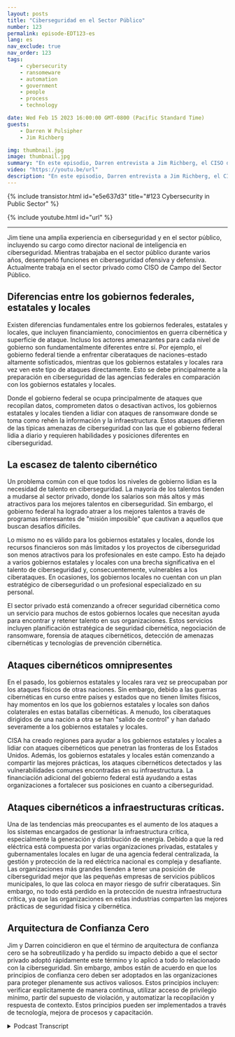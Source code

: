 ```yaml
---
layout: posts
title: "Ciberseguridad en el Sector Público"
number: 123
permalink: episode-EDT123-es
lang: es
nav_exclude: true
nav_order: 123
tags:
    - cybersecurity
    - ransomeware
    - automation
    - government
    - people
    - process
    - technology

date: Wed Feb 15 2023 16:00:00 GMT-0800 (Pacific Standard Time)
guests:
    - Darren W Pulsipher
    - Jim Richberg

img: thumbnail.jpg
image: thumbnail.jpg
summary: "En este episodio, Darren entrevista a Jim Richberg, el CISO de campo del sector público de Forinet, para discutir las diferencias en ciberseguridad en el sector público. El gobierno federal es muy diferente de los gobiernos estatales y locales en lo que respecta a ciberseguridad y sus enfoques."
video: "https://youtu.be/url"
description: "En este episodio, Darren entrevista a Jim Richberg, el CISO de campo del sector público de Forinet, para discutir las diferencias en ciberseguridad en el sector público. El gobierno federal es muy diferente de los gobiernos estatales y locales en lo que respecta a ciberseguridad y sus enfoques."
---
```


<div>
{% include transistor.html id="e5e637d3" title="#123 Cybersecurity in Public Sector" %}

{% include youtube.html id="url" %}
</div>

---

Jim tiene una amplia experiencia en ciberseguridad y en el sector público, incluyendo su cargo como director nacional de inteligencia en ciberseguridad. Mientras trabajaba en el sector público durante varios años, desempeñó funciones en ciberseguridad ofensiva y defensiva. Actualmente trabaja en el sector privado como CISO de Campo del Sector Público.

## Diferencias entre los gobiernos federales, estatales y locales

Existen diferencias fundamentales entre los gobiernos federales, estatales y locales, que incluyen financiamiento, conocimientos en guerra cibernética y superficie de ataque. Incluso los actores amenazantes para cada nivel de gobierno son fundamentalmente diferentes entre sí. Por ejemplo, el gobierno federal tiende a enfrentar ciberataques de naciones-estado altamente sofisticados, mientras que los gobiernos estatales y locales rara vez ven este tipo de ataques directamente. Esto se debe principalmente a la preparación en ciberseguridad de las agencias federales en comparación con los gobiernos estatales y locales.

Donde el gobierno federal se ocupa principalmente de ataques que recopilan datos, comprometen datos o desactivan activos, los gobiernos estatales y locales tienden a lidiar con ataques de ransomware donde se toma como rehén la información y la infraestructura. Estos ataques difieren de las típicas amenazas de ciberseguridad con las que el gobierno federal lidia a diario y requieren habilidades y posiciones diferentes en ciberseguridad.

## La escasez de talento cibernético

Un problema común con el que todos los niveles de gobierno lidian es la necesidad de talento en ciberseguridad. La mayoría de los talentos tienden a mudarse al sector privado, donde los salarios son más altos y más atractivos para los mejores talentos en ciberseguridad. Sin embargo, el gobierno federal ha logrado atraer a los mejores talentos a través de programas interesantes de "misión imposible" que cautivan a aquellos que buscan desafíos difíciles.

Lo mismo no es válido para los gobiernos estatales y locales, donde los recursos financieros son más limitados y los proyectos de ciberseguridad son menos atractivos para los profesionales en este campo. Esto ha dejado a varios gobiernos estatales y locales con una brecha significativa en el talento de ciberseguridad y, consecuentemente, vulnerables a los ciberataques. En ocasiones, los gobiernos locales no cuentan con un plan estratégico de ciberseguridad o un profesional especializado en su personal.

El sector privado está comenzando a ofrecer seguridad cibernética como un servicio para muchos de estos gobiernos locales que necesitan ayuda para encontrar y retener talento en sus organizaciones. Estos servicios incluyen planificación estratégica de seguridad cibernética, negociación de ransomware, forensia de ataques cibernéticos, detección de amenazas cibernéticas y tecnologías de prevención cibernética.

## Ataques cibernéticos omnipresentes

En el pasado, los gobiernos estatales y locales rara vez se preocupaban por los ataques físicos de otras naciones. Sin embargo, debido a las guerras cibernéticas en curso entre países y estados que no tienen límites físicos, hay momentos en los que los gobiernos estatales y locales son daños colaterales en estas batallas cibernéticas. A menudo, los ciberataques dirigidos de una nación a otra se han "salido de control" y han dañado severamente a los gobiernos estatales y locales.

CISA ha creado regiones para ayudar a los gobiernos estatales y locales a lidiar con ataques cibernéticos que penetran las fronteras de los Estados Unidos. Además, los gobiernos estatales y locales están comenzando a compartir las mejores prácticas, los ataques cibernéticos detectados y las vulnerabilidades comunes encontradas en su infraestructura. La financiación adicional del gobierno federal está ayudando a estas organizaciones a fortalecer sus posiciones en cuanto a ciberseguridad.

## Ataques cibernéticos a infraestructuras críticas.

Una de las tendencias más preocupantes es el aumento de los ataques a los sistemas encargados de gestionar la infraestructura crítica, especialmente la generación y distribución de energía. Debido a que la red eléctrica está compuesta por varias organizaciones privadas, estatales y gubernamentales locales en lugar de una agencia federal centralizada, la gestión y protección de la red eléctrica nacional es compleja y desafiante. Las organizaciones más grandes tienden a tener una posición de ciberseguridad mejor que las pequeñas empresas de servicios públicos municipales, lo que las coloca en mayor riesgo de sufrir ciberataques. Sin embargo, no todo está perdido en la protección de nuestra infraestructura crítica, ya que las organizaciones en estas industrias comparten las mejores prácticas de seguridad física y cibernética.

## Arquitectura de Confianza Cero

Jim y Darren coincidieron en que el término de arquitectura de confianza cero se ha sobreutilizado y ha perdido su impacto debido a que el sector privado adoptó rápidamente este término y lo aplicó a todo lo relacionado con la ciberseguridad. Sin embargo, ambos están de acuerdo en que los principios de confianza cero deben ser adoptados en las organizaciones para proteger plenamente sus activos valiosos. Estos principios incluyen: verificar explícitamente de manera continua, utilizar acceso de privilegio mínimo, partir del supuesto de violación, y automatizar la recopilación y respuesta de contexto. Estos principios pueden ser implementados a través de tecnología, mejora de procesos y capacitación.



<details>
<summary> Podcast Transcript </summary>

<p></p>

</details>
